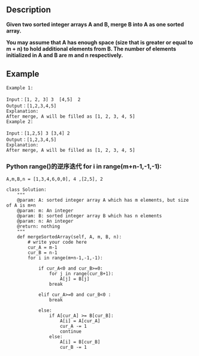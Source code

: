 ## Description
**Given two sorted integer arrays A and B, merge B into A as one sorted array.**

**You may assume that A has enough space (size that is greater or equal to m + n) to hold additional elements from B. The number of elements initialized in A and B are m and n respectively.**

## Example
```
Example 1:

Input：[1, 2, 3] 3  [4,5]  2
Output：[1,2,3,4,5]
Explanation:
After merge, A will be filled as [1, 2, 3, 4, 5]
Example 2:

Input：[1,2,5] 3 [3,4] 2
Output：[1,2,3,4,5]
Explanation:
After merge, A will be filled as [1, 2, 3, 4, 5]
```
### Python range()的逆序迭代 for i in range(m+n-1,-1,-1):
```
A,m,B,n = [1,3,4,6,0,0], 4 ,[2,5], 2

class Solution:
    """
    @param: A: sorted integer array A which has m elements, but size of A is m+n
    @param: m: An integer
    @param: B: sorted integer array B which has n elements
    @param: n: An integer
    @return: nothing
    """
    def mergeSortedArray(self, A, m, B, n):
        # write your code here
        cur_A = m-1
        cur_B = n-1
        for i in range(m+n-1,-1,-1):
            
            if cur_A<0 and cur_B>=0:
                for j in range(cur_B+1):
                    A[j] = B[j]
                break
            
            elif cur_A>=0 and cur_B<0 :
                break
            
            else:
                if A[cur_A] >= B[cur_B]:
                    A[i] = A[cur_A]
                    cur_A -= 1
                    continue
                else:
                    A[i] = B[cur_B]
                    cur_B -= 1
```
